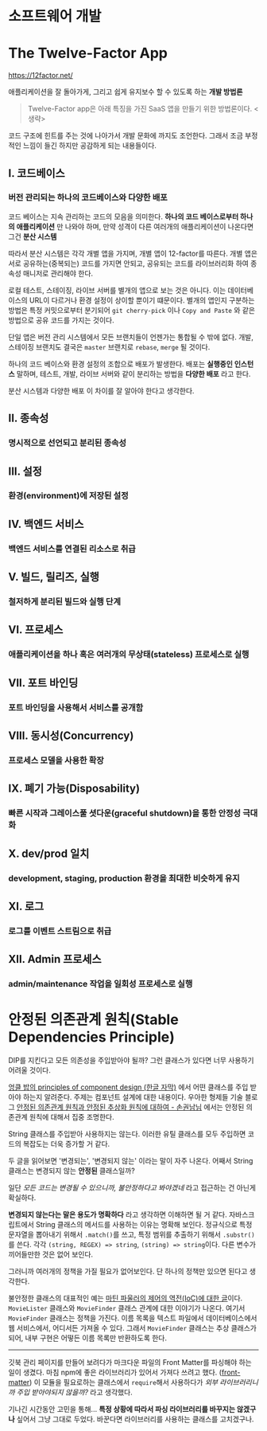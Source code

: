 # 소프트웨어 개발

# The Twelve-Factor App

https://12factor.net/

애플리케이션을 잘 돌아가게, 그리고 쉽게 유지보수 할 수 있도록 하는 **개발 방법론**

>Twelve-Factor app은 아래 특징을 가진 SaaS 앱을 만들기 위한 방법론이다. <생략>

코드 구조에 힌트를 주는 것에 나아가서 개발 문화에 까지도 조언한다.
그래서 조금 부정적인 느낌이 들긴 하지만 공감하게 되는 내용들이다.

## I. 코드베이스

### 버전 관리되는 하나의 코드베이스와 다양한 배포

코드 베이스는 지속 관리하는 코드의 모음을 의미한다.
**하나의 코드 베이스로부터 하나의 애플리케이션** 만 나와야 하며,
만약 성격이 다른 여러개의 애플리케이션이 나온다면 그건 **분산 시스템**

따라서 분산 시스템은 각각 개별 앱을 가지며, 개별 앱이 12-factor를 따른다.
개별 앱은 서로 공유하는(중복되는) 코드를 가지면 안되고,
공유되는 코드를 라이브러리화 하여 종속성 매니저로 관리해야 한다.

로컬 테스트, 스테이징, 라이브 서버를 별개의 앱으로 보는 것은 아니다.
이는 데이터베이스의 URL이 다르거나 환경 설정이 상이할 뿐이기 떄문이다.
별개의 앱인지 구분하는 방법은 특정 커밋으로부터 분기되어 `git cherry-pick` 이나
`Copy and Paste` 와 같은 방법으로 공유 코드를 가지는 것이다.

단일 앱은 버전 관리 시스템에서 모든 브랜치들이 언젠가는 통합될 수 밖에 없다.
개발, 스테이징 브랜치도 결국은 `master` 브랜치로 `rebase`, `merge` 될 것이다.

하나의 코드 베이스와 환경 설정의 조합으로 배포가 발생한다.
배포는 **실행중인 인스턴스** 말하며, 테스트, 개발, 라이브 서버와 같이 분리하는 방법을
**다양한 배포** 라고 한다.

분산 시스템과 다양한 배포 이 차이를 잘 알아야 한다고 생각한다.

## II. 종속성

### 명시적으로 선언되고 분리된 종속성

## III. 설정

### 환경(environment)에 저장된 설정

## IV. 백엔드 서비스

### 백엔드 서비스를 연결된 리소스로 취급

## V. 빌드, 릴리즈, 실행

### 철저하게 분리된 빌드와 실행 단계

## VI. 프로세스

### 애플리케이션을 하나 혹은 여러개의 무상태(stateless) 프로세스로 실행

## VII. 포트 바인딩

### 포트 바인딩을 사용해서 서비스를 공개함

## VIII. 동시성(Concurrency)

### 프로세스 모델을 사용한 확장

## IX. 폐기 가능(Disposability)

### 빠른 시작과 그레이스풀 셧다운(graceful shutdown)을 통한 안정성 극대화

## X. dev/prod 일치

### development, staging, production 환경을 최대한 비슷하게 유지

## XI. 로그

### 로그를 이벤트 스트림으로 취급

## XII. Admin 프로세스

### admin/maintenance 작업을 일회성 프로세스로 실행

# 안정된 의존관계 원칙(Stable Dependencies Principle)

DIP를 지킨다고 모든 의존성을 주입받아야 될까? 그런 클래스가 있다면 너무 사용하기 어려울 것이다.

[엉클 밥의 principles of component design (한글 자막)](https://amara.org/ko/videos/XJGyts0sfDVQ/info/robert-c-martin-principles-of-component-design/)
에서 어떤 클래스를 주입 받아야 하는지 알려준다. 주제는 컴포넌트 설계에 대한 내용이다.
우아한 형제들 기술 블로그 [안정된 의존관계 원칙과 안정된 추상화 원칙에 대하여 - 손권남님](https://woowabros.github.io/study/2018/03/05/sdp-sap.html)
에서는 안정된 의존관계 원칙에 대해서 집중 조명한다.

String 클래스를 주입받아 사용하지는 않는다. 이러한 유틸 클래스를 모두 주입하면 코드의 복잡도는 더욱 증가할 거 같다.

두 글을 읽어보면 '변경되는', '변경되지 않는' 이라는 말이 자주 나온다.
어째서 String 클래스는 변경되지 않는 **안정된** 클래스일까?

일단 *모든 코드는 변경될 수 있으니까, 불안정하다고 봐야겠네* 라고 접근하는 건 아닌게 확실하다.

**변경되지 않는다는 말은 용도가 명확하다** 라고 생각하면 이해하면 될 거 같다.
자바스크립트에서 String 클래스의 메서드를 사용하는 이유는 명확해 보인다.
정규식으로 특정 문자열을 뽑아내기 위해서 `.match()`를 쓰고, 특정 범위를 추출하기 위해서 `.substr()`를 쓴다.
각각 `(string, REGEX) => string`, `(string) => string`이다. 다른 변수가 끼어들만한 것은 없어 보인다.

그러니까 여러개의 정책을 가질 필요가 없어보인다. 단 하나의 정책만 있으면 된다고 생각한다.

불안정한 클래스의 대표적인 예는 [마틴 파울러의 제어의 역전(IoC)에 대한 글](http://gyumee.egloos.com/2512493)이다.
`MovieLister` 클래스와 `MovieFinder` 클래스 관계에 대한 이야기가 나온다.
여기서 `MovieFinder` 클래스는 정책을 가진다. 이름 목록을 텍스트 파일에서 데이터베이스에서 웹 서비스에서, 어디서든 가져올 수 있다.
그래서 `MovieFinder` 클래스는 추상 클래스가 되어, 내부 구현은 어떻든 이름 목록만 반환하도록 한다.

---

깃북 관리 페이지를 만들어 보려다가 마크다운 파일의 Front Matter를 파싱해야 하는 일이 생겼다.
마침 npm에 좋은 라이브러리가 있어서 가져다 쓰려고 했다. ([front-matter](https://www.npmjs.com/package/front-matter))
이 모듈을 필요로하는 클래스에서 `require`해서 사용하다가 *외부 라이브러리니까 주입 받아야되지 않을까?* 라고 생각했다.

기나긴 시간동안 고민을 통해... **특정 상황에 따라서 파싱 라이브러리를 바꾸지는 않겠구나** 싶어서 그냥 그대로 두었다.
바꾼다면 라이브러리를 사용하는 클래스를 고치겠구나.
